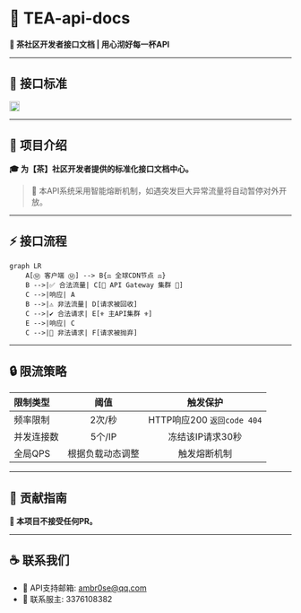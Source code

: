 # 🍵 TEA-api-docs

**📖 茶社区开发者接口文档 | 用心沏好每一杯API**

---

## 📜 接口标准
<img alt="接口标准" src="https://img.shields.io/badge/Principles%20-%20REST%20API-green.svg?style=flat" height="18"/>

---

## 🚀 项目介绍
**🎓 为【茶】社区开发者提供的标准化接口文档中心。**<br>
> 🌸 本API系统采用智能熔断机制，如遇突发巨大异常流量将自动暂停对外开放。

---

## ⚡️ 接口流程
```mermaid
graph LR
    A[Ⓜ️ 客户端 Ⓜ️] --> B{⚖️ 全球CDN节点 ⚖️}
    B -->|✅ 合法流量| C[💱 API Gateway 集群 💱]
    C -->|响应| A
    B -->|⚠️ 非法流量| D[请求被回收]
    C -->|✔️ 合法请求| E[⚜️ 主API集群 ⚜️]
    E -->|响应| C
    C -->|🚫 非法请求| F[请求被抛弃]
```

---

## 🔒 限流策略
| 限制类型 | 阈值 | 触发保护 |
| :-----| :----: | :----: |
| 频率限制 | 2次/秒 | HTTP响应200 `返回code 404` |
| 并发连接数 | 5个/IP | 冻结该IP请求30秒 |
| 全局QPS | 根据负载动态调整 | 触发熔断机制 |

---

## 🌱 贡献指南
**🔕 本项目不接受任何PR。**

---

## ☕️ 联系我们
- 📮 API支持邮箱: ambr0se@qq.com
- 💬 联系服主: 3376108382

